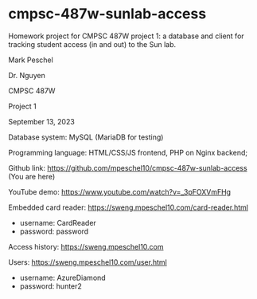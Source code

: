 # cmpsc-487w-sunlab-access
Homework project for CMPSC 487W project 1: a database and client for tracking student access (in and out) to the Sun lab.

Mark Peschel

Dr. Nguyen

CMPSC 487W

Project 1

September 13, 2023

Database system: MySQL (MariaDB for testing)

Programming language: HTML/CSS/JS frontend, PHP on Nginx backend;

Github link: https://github.com/mpeschel10/cmpsc-487w-sunlab-access (You are here)

YouTube demo: https://www.youtube.com/watch?v=_3pFOXVmFHg

Embedded card reader: https://sweng.mpeschel10.com/card-reader.html

* username: CardReader
* password: password

Access history: https://sweng.mpeschel10.com

Users: https://sweng.mpeschel10.com/user.html

* username: AzureDiamond
* password: hunter2
